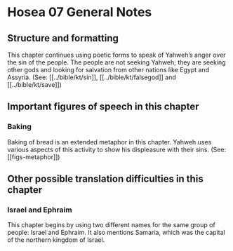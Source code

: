 # Hosea 07 General Notes
## Structure and formatting

This chapter continues using poetic forms to speak of Yahweh’s anger over the sin of the people. The people are not seeking Yahweh; they are seeking other gods and looking for salvation from other nations like Egypt and Assyria. (See: [[../bible/kt/sin]], [[../bible/kt/falsegod]] and [[../bible/kt/save]])

## Important figures of speech in this chapter

### Baking

Baking of bread is an extended metaphor in this chapter. Yahweh uses various aspects of this activity to show his displeasure with their sins. (See: [[figs-metaphor]])

## Other possible translation difficulties in this chapter

### Israel and Ephraim
This chapter begins by using two different names for the same group of people: Israel and Ephraim. It also mentions Samaria, which was the capital of the northern kingdom of Israel.